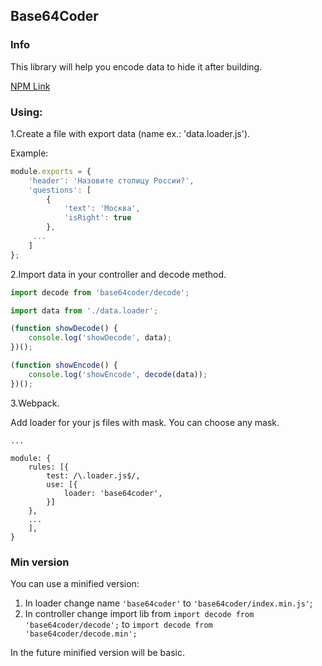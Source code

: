 ## Base64Coder

### Info
This library will help you encode data to hide it after building.

[NPM Link](https://www.npmjs.com/package/base64coder)

### Using:
1.Create a file with export data (name ex.: 'data.loader.js').

Example:
```javascript
module.exports = {
    'header': 'Назовите столицу России?',
    'questions': [
        {
            'text': 'Москва',
            'isRight': true
        },
     ...
    ]
};
```

2.Import data in your controller and decode method.
```javascript
import decode from 'base64coder/decode';

import data from './data.loader';

(function showDecode() {
    console.log('showDecode', data);
})();

(function showEncode() {
    console.log('showEncode', decode(data));
})();
```

3.Webpack.

Add loader for your js files with mask. You can choose any mask.

```none
...

module: {
    rules: [{
        test: /\.loader.js$/,
        use: [{
            loader: 'base64coder',
        }]
    },
    ...
    ],
}
```

### Min version
You can use a minified version:
1. In loader change name ```'base64coder'``` to ```'base64coder/index.min.js'```;
2. In controller change import lib from ```import decode from 'base64coder/decode';``` to ```import decode from 'base64coder/decode.min';```

In the future minified version will be basic.
